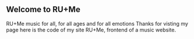 ## Welcome to RU+Me
RU+Me music for all, for all ages and for all emotions
Thanks for visting my page here is the code of my site RU+Me, frontend of a music website.

